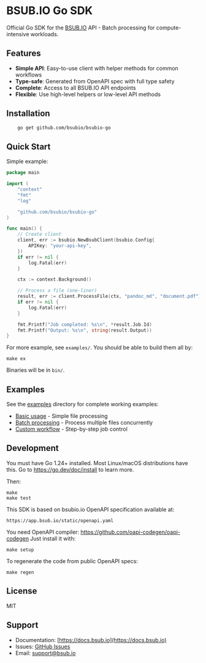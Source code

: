 # BSUB.IO Go SDK

Official Go SDK for the [BSUB.IO](https://bsub.io) API - Batch processing for compute-intensive workloads.

## Features

- **Simple API**: Easy-to-use client with helper methods for common workflows
- **Type-safe**: Generated from OpenAPI spec with full type safety
- **Complete**: Access to all BSUB.IO API endpoints
- **Flexible**: Use high-level helpers or low-level API methods

## Installation

```bash
    go get github.com/bsubio/bsubio-go
```

## Quick Start

Simple example:

```go
package main

import (
    "context"
    "fmt"
    "log"

    "github.com/bsubio/bsubio-go"
)

func main() {
    // Create client
    client, err := bsubio.NewBsubClient(bsubio.Config{
        APIKey: "your-api-key",
    })
    if err != nil {
        log.Fatal(err)
    }

    ctx := context.Background()

    // Process a file (one-liner)
    result, err := client.ProcessFile(ctx, "pandoc_md", "document.pdf")
    if err != nil {
        log.Fatal(err)
    }

    fmt.Printf("Job completed: %s\n", *result.Job.Id)
    fmt.Printf("Output: %s\n", string(result.Output))
}
```

For more example, see `examples/`.
You should be able to build them all by:

    make ex

Binaries will be in `bin/`.

## Examples

See the [examples](examples/) directory for complete working examples:

- [Basic usage](examples/basic/main.go) - Simple file processing
- [Batch processing](examples/batch/main.go) - Process multiple files concurrently
- [Custom workflow](examples/custom-workflow/main.go) - Step-by-step job control

## Development

You must have Go 1.24+ installed.
Most Linux/macOS distributions have this.
Go to https://go.dev/doc/install to learn more.

Then:

    make
    make test

This SDK is based on bsubio.io OpenAPI specification available at:

    https://app.bsub.io/static/openapi.yaml

You need OpenAPI compiler: https://github.com/oapi-codegen/oapi-codegen
Just install it with:

    make setup

To regenerate the code from public OpenAPI specs:

    make regen

## License

MIT

## Support

- Documentation: [https://docs.bsub.io](https://docs.bsub.io)
- Issues: [GitHub Issues](https://github.com/bsubio/bsubio-go/issues)
- Email: support@bsub.io

